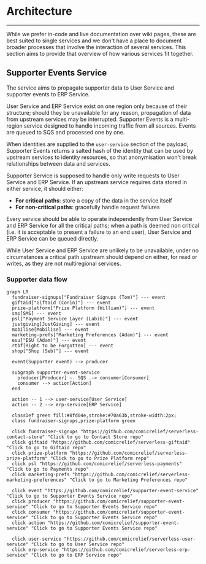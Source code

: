 # Architecture
***

While we prefer in-code and live documentation over wiki pages, these are best suited to single services and we don't have a place to document broader processes that involve the interaction of several services. This section aims to provide that overview of how various services fit together.

## Supporter Events Service

The service aims to propagate supporter data to User Service and supporter events to ERP Service.

User Service and ERP Service exist on one region only because of their structure; should they be unavailable for any reason, propagation of data from upstream services may be interrupted. Supporter Events is a multi-region service designed to handle incoming traffic from all sources. Events are queued to SQS and processed one by one.

When identities are supplied to the `user-service` section of the payload, Supporter Events returns a salted hash of the identity that can be used by upstream services to identity resources, so that anonymisation won't break relationships between data and services.

Supporter Service is supposed to handle only write requests to User Service and ERP Service. If an upstream service requires data stored in either service, it should either:

- **For critical paths**: store a copy of the data in the service itself
- **For non-critical paths**: gracefully handle request failures

Every service should be able to operate independently from User Service and ERP Service for all the critical paths; when a path is deemed non critical (i.e. it is acceptable to present a failure to an end user), User Service and ERP Service can be queued directly.

While User Service and ERP Service are unlikely to be unavailable, under no circumstances a critical path upstream should depend on either, for read or writes, as they are not multiregional services.

### Supporter data flow

```mermaid
graph LR
  fundraiser-signups["Fundraiser Signups (Tom)"] --- event
  giftaid["Giftaid (Corin)"] --- event
  prize-platform["Prize Platform (William)"] --- event
  sms[SMS] --- event
  psl["Payment Service Layer (Labib)"] --- event
  justgiving[JustGiving] --- event
  mobilise[Mobilise] --- event
  marketing-prefs["Marketing Preferences (Adam)"] --- event
  esu["ESU (Adam)"] --- event
  rtbf[Right to be Forgotten] --- event
  shop["Shop (Seb)"] --- event

  event(Supporter event) --> producer

  subgraph supporter-event-service
    producer[Producer] -. SQS .-> consumer[Consumer]
    consumer --> action[Action]
  end

  action -- 1 --> user-service[User Service]
  action -- 2 --> erp-service[ERP Service]

  classDef green fill:#8fd04e,stroke:#70a63b,stroke-width:2px;
  class fundraiser-signups,prize-platform green

  click fundraiser-signups "https://github.com/comicrelief/serverless-contact-store" "Click to go to Contact Store repo"
  click giftaid "https://github.com/comicrelief/serverless-giftaid" "Click to go to Giftaid repo"
  click prize-platform "https://github.com/comicrelief/serverless-prize-platform" "Click to go to Prize Platform repo"
  click psl "https://github.com/comicrelief/serverless-payments" "Click to go to Payments repo"
  click marketing-prefs "https://github.com/comicrelief/serverless-marketing-preferences" "Click to go to Marketing Preferences repo"

  click event "https://github.com/comicrelief/supporter-event-service" "Click to go to Supporter Events Service repo"
  click producer "https://github.com/comicrelief/supporter-event-service" "Click to go to Supporter Events Service repo"
  click consumer "https://github.com/comicrelief/supporter-event-service" "Click to go to Supporter Events Service repo"
  click action "https://github.com/comicrelief/supporter-event-service" "Click to go to Supporter Events Service repo"

  click user-service "https://github.com/comicrelief/serverless-user-service" "Click to go to User Service repo"
  click erp-service "https://github.com/comicrelief/serverless-erp-service" "Click to go to ERP Service repo"
```
